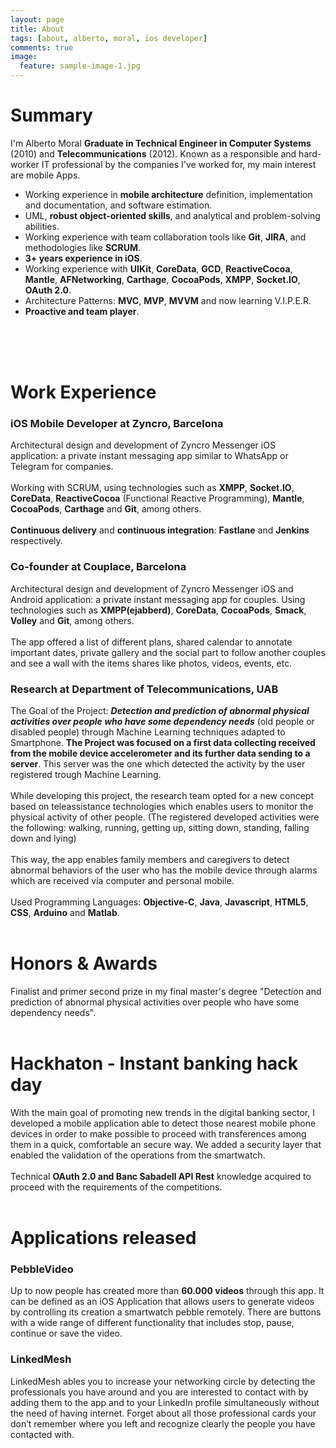 ```yaml
---
layout: page
title: About
tags: [about, alberto, moral, ios developer]
comments: true
image:
  feature: sample-image-1.jpg
---
```

# Summary
I'm Alberto Moral **Graduate in Technical Engineer in Computer Systems** (2010) and **Telecommunications** (2012).
Known as a responsible and hard-worker IT professional by the companies I've worked for, my main interest are mobile Apps.

* Working experience in **mobile architecture** definition, implementation and documentation, and software estimation.
* UML, **robust object-oriented skills**, and analytical and problem-solving abilities.
* Working experience with team collaboration tools like **Git**, **JIRA**, and methodologies like **SCRUM**.
* **3+ years experience in iOS**.
* Working experience with **UIKit**, **CoreData**, **GCD**, **ReactiveCocoa**, **Mantle**, **AFNetworking**, **Carthage**, **CocoaPods**, **XMPP**, **Socket.IO**, **OAuth 2.0**.
* Architecture Patterns: **MVC**, **MVP**, **MVVM** and now learning V.I.P.E.R.
* **Proactive and team player**.
<br/>
<br/>
<br/>

# Work Experience

### iOS Mobile Developer at Zyncro, Barcelona
Architectural design and development of Zyncro Messenger iOS application: a private instant messaging app similar to WhatsApp or Telegram for companies.
<br/>
<br/>
Working with SCRUM, using technologies such as **XMPP**, **Socket.IO**, **CoreData**, **ReactiveCocoa** (Functional Reactive Programming), **Mantle**, **CocoaPods**, **Carthage** and **Git**, among others.
<br/>
<br/>
**Continuous delivery** and **continuous integration**: **Fastlane** and **Jenkins** respectively.

### Co-founder at Couplace, Barcelona
Architectural design and development of Zyncro Messenger iOS and Android application: a private instant messaging app for couples.
Using technologies such as **XMPP(ejabberd)**, **CoreData**, **CocoaPods**, **Smack**, **Volley** and **Git**, among others.
<br/>
<br/>
The app offered a list of different plans, shared calendar to annotate important dates, private gallery and the social part to follow another
couples and see a wall with the items shares like photos, videos, events, etc.

### Research at Department of Telecommunications, UAB
The Goal of the Project: ***Detection and prediction of abnormal physical activities over people who have some dependency needs*** (old people or disabled people)
through Machine Learning techniques adapted to Smartphone.
**The Project was focused on a first data collecting received from the mobile device accelerometer and its further data sending to a server**.
This server was the one which detected the activity by the user registered trough Machine Learning.
<br/>
<br/>
While developing this project, the research team opted for a new concept based on teleassistance technologies which enables users to monitor the physical activity of other people.
(The registered developed activities were the following: walking, running, getting up, sitting down, standing, falling down and lying)
<br/>
<br/>
This way, the app enables family members and caregivers to detect abnormal behaviors of the user who has the mobile device through alarms which are received via computer and personal mobile.
<br/>
<br/>
Used Programming Languages: **Objective-C**, **Java**, **Javascript**, **HTML5**, **CSS**, **Arduino** and **Matlab**.
<br/>
<br/>

# Honors & Awards
Finalist and primer second prize in my final master's degree "Detection and prediction of abnormal physical activities over people who have some dependency needs".
<br/>
<br/>

# Hackhaton - Instant banking hack day
With the main goal of promoting new trends in the digital banking sector, I developed a mobile application able to detect those nearest mobile phone
devices in order to make possible to proceed with transferences among them in a quick, comfortable an secure way.
We added a security layer that enabled the validation of the operations from the smartwatch.
<br/>
<br/>
Technical **OAuth 2.0 and Banc Sabadell API Rest** knowledge acquired to proceed with the requirements of the competitions.
<br/>
<br/>

# Applications released

### PebbleVideo
Up to now people has created more than **60.000 videos** through this app.
It can be defined as an iOS Application that allows users to generate videos by controlling its creation a smartwatch pebble remotely.  There are buttons with a wide range of different functionality that includes stop, pause, continue or save the video.

### LinkedMesh
LinkedMesh ables you to increase your networking circle by detecting the professionals you have around and you are interested to contact with by adding them to the app and to your LinkedIn profile simultaneously without the need of having internet.
Forget about all those professional cards your don’t remember where you left and recognize clearly the people you have contacted with.
